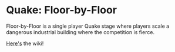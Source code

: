 # Quake: Floor-by-Floor

Floor-by-Floor is a single player Quake stage where players scale a dangerous industrial building where the competition is fierce.

[Here's](https://github.com/LittleFiery1/Floor-by-Floor/wiki) the wiki!
